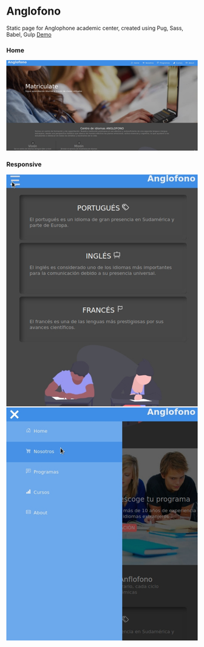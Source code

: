 # Anglofono

Static page for Anglophone academic center, created using Pug, Sass, Babel, Gulp
[Demo](Enlace)

### Home

![Home](Photo-1.jpg)

### Responsive

![Responsive](Photo-2.jpg)
![Responsive](Photo-3.jpg)
